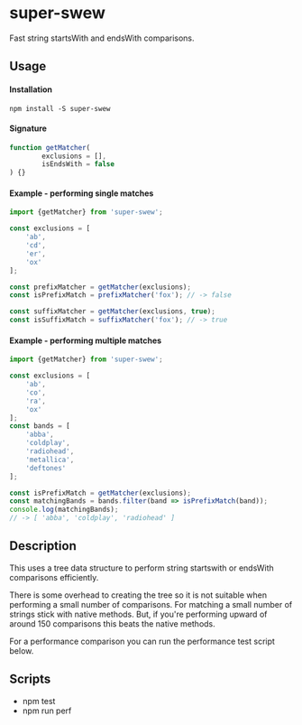 # super-swew

Fast string startsWith and endsWith comparisons.

## Usage

#### Installation

```
npm install -S super-swew
```

#### Signature
```javascript
function getMatcher(
		exclusions = [],
		isEndsWith = false
) {}
```

#### Example - performing single matches
```javascript
import {getMatcher} from 'super-swew';

const exclusions = [
    'ab',
    'cd',
    'er',
    'ox'
];

const prefixMatcher = getMatcher(exclusions);
const isPrefixMatch = prefixMatcher('fox'); // -> false

const suffixMatcher = getMatcher(exclusions, true);
const isSuffixMatch = suffixMatcher('fox'); // -> true
```

#### Example - performing multiple matches
```javascript
import {getMatcher} from 'super-swew';

const exclusions = [
    'ab',
    'co',
    'ra',
    'ox'
];
const bands = [
    'abba',
    'coldplay',
    'radiohead',
    'metallica',
    'deftones'
];

const isPrefixMatch = getMatcher(exclusions);
const matchingBands = bands.filter(band => isPrefixMatch(band));
console.log(matchingBands);
// -> [ 'abba', 'coldplay', 'radiohead' ]
```

## Description

This uses a tree data structure to perform string startswith or endsWith comparisons efficiently.

There is some overhead to creating the tree so it is not suitable when performing a small number of comparisons.  For matching a small number of strings stick with native methods.  But, if you're performing upward of around 150 comparisons this beats the native methods.

For a performance comparison you can run the performance test script below.

## Scripts

* npm test
* npm run perf
